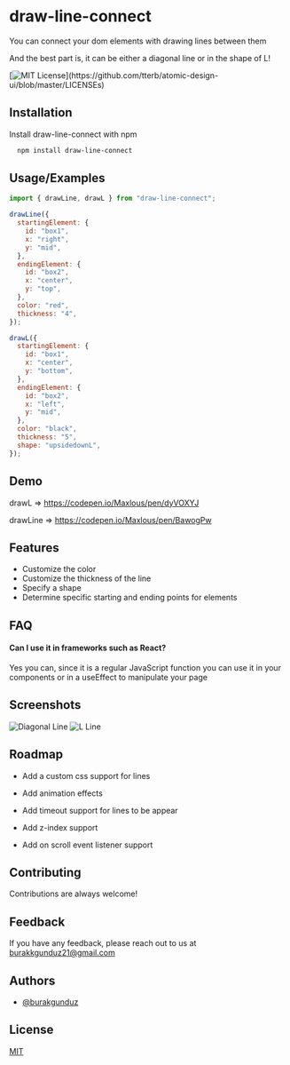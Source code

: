 # draw-line-connect

You can connect your dom elements with drawing lines between them

And the best part is, it can be either a diagonal line or in the shape of L!

[![MIT License](https://img.shields.io/apm/l/atomic-design-ui.svg?)](https://github.com/tterb/atomic-design-ui/blob/master/LICENSEs)

## Installation

Install draw-line-connect with npm

```bash
  npm install draw-line-connect
```

## Usage/Examples

```javascript
import { drawLine, drawL } from "draw-line-connect";

drawLine({
  startingElement: {
    id: "box1",
    x: "right",
    y: "mid",
  },
  endingElement: {
    id: "box2",
    x: "center",
    y: "top",
  },
  color: "red",
  thickness: "4",
});

drawL({
  startingElement: {
    id: "box1",
    x: "center",
    y: "bottom",
  },
  endingElement: {
    id: "box2",
    x: "left",
    y: "mid",
  },
  color: "black",
  thickness: "5",
  shape: "upsidedownL",
});
```

## Demo

drawL => https://codepen.io/Maxlous/pen/dyVOXYJ

drawLine => https://codepen.io/Maxlous/pen/BawogPw

## Features

- Customize the color
- Customize the thickness of the line
- Specify a shape
- Determine specific starting and ending points for elements

## FAQ

#### Can I use it in frameworks such as React?

Yes you can, since it is a regular JavaScript function you can use it in your components or in a useEffect to manipulate your page

## Screenshots

![Diagonal Line](https://res.cloudinary.com/maxlous/image/upload/v1640438489/for%20developmental%20projects/Screen_Shot_2021-12-25_at_16.15.58_sf58v6.png)
![L Line](https://res.cloudinary.com/maxlous/image/upload/v1640438489/for%20developmental%20projects/Screen_Shot_2021-12-25_at_16.20.53_olkduh.png)

## Roadmap

- Add a custom css support for lines

- Add animation effects

- Add timeout support for lines to be appear

- Add z-index support

- Add on scroll event listener support

## Contributing

Contributions are always welcome!

## Feedback

If you have any feedback, please reach out to us at burakkgunduz21@gmail.com

## Authors

- [@burakgunduz](https://www.github.com/burakkgunduzz)

## License

[MIT](https://choosealicense.com/licenses/mit/)
